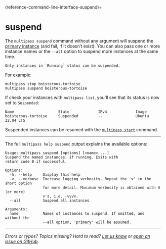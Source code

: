(reference-command-line-interface-suspend)=
# suspend

The `multipass suspend` command without any argument will suspend the [primary instance](/t/28469#primary-instance) (and fail, if it doesn’t exist). You can also pass one or more instance names or the `--all` option to suspend more instances at the same time.

```{note}
Only instances in `Running` status can be suspended.
```

For example:

```plain
multipass stop boisterous-tortoise
multipass suspend boisterous-tortoise
```

If check your instances with `multipass list`, you'll see that its status is now set to `Suspended`:

```plain
Name                    State             IPv4             Image
boisterous-tortoise     Suspended         --               Ubuntu 22.04 LTS
```

Suspended instances can be resumed with the [`multipass start`](/reference/command-line-interface/start) command.

---

The full `multipass help suspend` output explains the available options:

```plain
Usage: multipass suspend [options] [<name> ...]
Suspend the named instances, if running. Exits with
return code 0 if successful.

Options:
  -h, --help     Display this help
  -v, --verbose  Increase logging verbosity. Repeat the 'v' in the short option
                 for more detail. Maximum verbosity is obtained with 4 (or more)
                 v's, i.e. -vvvv.
  --all          Suspend all instances

Arguments:
  name           Names of instances to suspend. If omitted, and without the
                 --all option, 'primary' will be assumed.
```

---

*Errors or typos? Topics missing? Hard to read? <a href="https://docs.google.com/forms/d/e/1FAIpQLSd0XZDU9sbOCiljceh3rO_rkp6vazy2ZsIWgx4gsvl_Sec4Ig/viewform?usp=pp_url&entry.317501128=https://multipass.run/docs/suspend-command" target="_blank">Let us know</a> or <a href="https://github.com/canonical/multipass/issues/new/choose" target="_blank">open an issue on GitHub</a>.*

